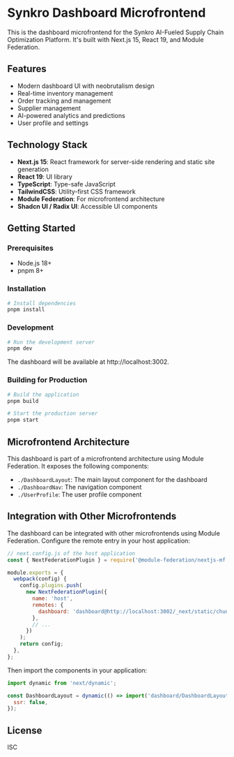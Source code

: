 # Synkro Dashboard Microfrontend

This is the dashboard microfrontend for the Synkro AI-Fueled Supply Chain Optimization Platform. It's built with Next.js 15, React 19, and Module Federation.

## Features

- Modern dashboard UI with neobrutalism design
- Real-time inventory management
- Order tracking and management
- Supplier management
- AI-powered analytics and predictions
- User profile and settings

## Technology Stack

- **Next.js 15**: React framework for server-side rendering and static site generation
- **React 19**: UI library
- **TypeScript**: Type-safe JavaScript
- **TailwindCSS**: Utility-first CSS framework
- **Module Federation**: For microfrontend architecture
- **Shadcn UI / Radix UI**: Accessible UI components

## Getting Started

### Prerequisites

- Node.js 18+
- pnpm 8+

### Installation

```bash
# Install dependencies
pnpm install
```

### Development

```bash
# Run the development server
pnpm dev
```

The dashboard will be available at http://localhost:3002.

### Building for Production

```bash
# Build the application
pnpm build

# Start the production server
pnpm start
```

## Microfrontend Architecture

This dashboard is part of a microfrontend architecture using Module Federation. It exposes the following components:

- `./DashboardLayout`: The main layout component for the dashboard
- `./DashboardNav`: The navigation component
- `./UserProfile`: The user profile component

## Integration with Other Microfrontends

The dashboard can be integrated with other microfrontends using Module Federation. Configure the remote entry in your host application:

```javascript
// next.config.js of the host application
const { NextFederationPlugin } = require('@module-federation/nextjs-mf');

module.exports = {
  webpack(config) {
    config.plugins.push(
      new NextFederationPlugin({
        name: 'host',
        remotes: {
          dashboard: 'dashboard@http://localhost:3002/_next/static/chunks/remoteEntry.js',
        },
        // ...
      })
    );
    return config;
  },
};
```

Then import the components in your application:

```javascript
import dynamic from 'next/dynamic';

const DashboardLayout = dynamic(() => import('dashboard/DashboardLayout'), {
  ssr: false,
});
```

## License

ISC 